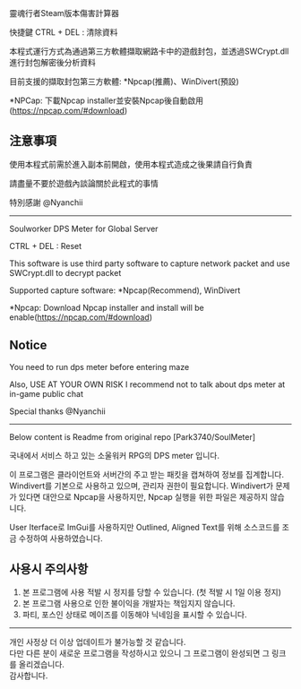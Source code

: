 靈魂行者Steam版本傷害計算器

快捷鍵 CTRL + DEL : 清除資料

本程式運行方式為通過第三方軟體擷取網路卡中的遊戲封包，並透過SWCrypt.dll進行封包解密後分析資料

目前支援的擷取封包第三方軟體: *Npcap(推薦)、WinDivert(預設)

*NPCap: 下載Npcap installer並安裝Npcap後自動啟用(https://npcap.com/#download)


注意事項
---------------------
使用本程式前需於進入副本前開啟，使用本程式造成之後果請自行負責

請盡量不要於遊戲內談論關於此程式的事情


特別感謝 @Nyanchii


---
Soulworker DPS Meter for Global Server

CTRL + DEL : Reset

This software is use third party software to capture network packet and use SWCrypt.dll to decrypt packet

Supported capture software: *Npcap(Recommend), WinDivert

*Npcap: Download Npcap installer and install will be enable(https://npcap.com/#download)

Notice
---------------------
You need to run dps meter before entering maze

Also, USE AT YOUR OWN RISK
I recommend not to talk about dps meter at in-game public chat

Special thanks @Nyanchii


---
Below content is Readme from original repo [Park3740/SoulMeter]

국내에서 서비스 하고 있는 소울워커 RPG의 DPS meter 입니다.

이 프로그램은 클라이언트와 서버간의 주고 받는 패킷을 캡쳐하여 정보를 집계합니다.
Windivert를 기본으로 사용하고 있으며, 관리자 권한이 필요합니다.
Windivert가 문제가 있다면 대안으로 Npcap을 사용하지만, Npcap 실행을 위한 파일은 제공하지 않습니다.

User Iterface로 ImGui를 사용하지만 Outlined, Aligned Text를 위해 소스코드를 조금 수정하여 사용하였습니다.

사용시 주의사항
---------------------
1. 본 프로그램에 사용 적발 시 정지를 당할 수 있습니다. (첫 적발 시 1일 이용 정지)
2. 본 프로그램 사용으로 인한 불이익을 개발자는 책임지지 않습니다.
3. 파티, 포스인 상태로 메이즈를 이동해야 닉네임을 표시할 수 있습니다.

---------------------
개인 사정상 더 이상 업데이트가 불가능할 것 같습니다.    
다만 다른 분이 새로운 프로그램을 작성하시고 있으니 그 프로그램이 완성되면 그 링크를 올리겠습니다.    
감사합니다.
